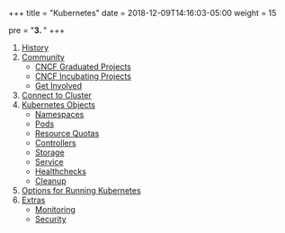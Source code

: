 +++
title = "Kubernetes"
date = 2018-12-09T14:16:03-05:00
weight = 15

pre = "<b>3. </b>"
+++

1. [History](/kubernetes/history)
2. [Community](/kubernetes/community)
    * [CNCF Graduated Projects](/kubernetes/community/projects_grad)
    * [CNCF Incubating Projects](/kubernetes/community/projects_inc)        
    * [Get Involved](/kubernetes/community/involvement)
3. [Connect to Cluster](/kubernetes/onnect)
4. [Kubernetes Objects](/kubernetes/objects)
    * [Namespaces](/kubernetes/objects/namespaces)
    * [Pods](/kubernetes/objects/pods)
    * [Resource Quotas](/kubernetes/objects/resourcequotas)
    * [Controllers](/kubernetes/objects/controllers)
    * [Storage](/kubernetes/objects/storage)
    * [Service](/kubernetes/objects/services)
    * [Healthchecks](/kubernetes/objects/healthchecks)
    * [Cleanup](/kubernetes/objects/cleanup)
5. [Options for Running Kubernetes](/kubernetes/running)
6. [Extras](/kubernetes/extras)
    * [Monitoring](/kubernetes/extras/monitoring)
    * [Security](/kubernetes/extras/security)